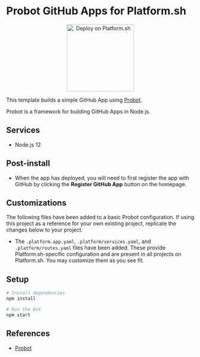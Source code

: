 # Probot GitHub Apps for Platform.sh

<p align="center">
<a href="https://console.platform.sh/projects/create-project?template=https://raw.githubusercontent.com/chadwcarlson/template-probot/master/.platform.template.yaml">
    <img src="https://platform.sh/images/deploy/lg-blue.svg" alt="Deploy on Platform.sh" width="180px" />
</a>
</p>

This template builds a simple GitHub App using [Probot](https://github.com/probot/probot).

Probot is a framework for building GitHub Apps in Node.js.

## Services

* Node.js 12

## Post-install

* When the app has deployed, you will need to first register the app with GitHub by clicking the **Register GitHub App** button on the homepage.

## Customizations

The following files have been added to a basic Probot configuration. If using this project as a reference for your own existing project, replicate the changes below to your project.

* The `.platform.app.yaml`, `.platform/services.yaml`, and `.platform/routes.yaml` files have been added.  These provide Platform.sh-specific configuration and are present in all projects on Platform.sh.  You may customize them as you see fit.

## Setup

```sh
# Install dependencies
npm install

# Run the bot
npm start
```

## References

* [Probot](https://probot.github.io/)
